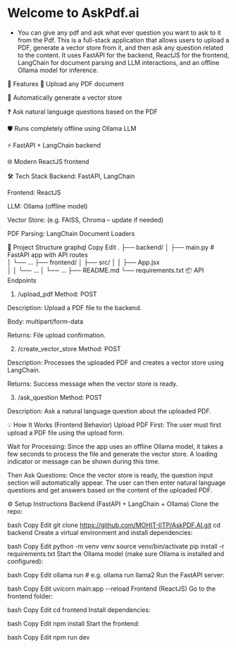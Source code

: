 # Welcome to AskPdf.ai
- You can give any pdf and ask what ever question you want to ask to it from the Pdf.
This is a full-stack application that allows users to upload a PDF, generate a vector store from it, and then ask any question related to the content. It uses FastAPI for the backend, ReactJS for the frontend, LangChain for document parsing and LLM interactions, and an offline Ollama model for inference.

🚀 Features
📄 Upload any PDF document

🧬 Automatically generate a vector store

❓ Ask natural language questions based on the PDF

🛡️ Runs completely offline using Ollama LLM

⚡ FastAPI + LangChain backend

🌐 Modern ReactJS frontend

🛠️ Tech Stack
Backend: FastAPI, LangChain

Frontend: ReactJS

LLM: Ollama (offline model) 

Vector Store: (e.g. FAISS, Chroma – update if needed)

PDF Parsing: LangChain Document Loaders

📂 Project Structure
graphql
Copy
Edit
.
├── backend/
│   ├── main.py               # FastAPI app with API routes            
│   └── ...
├── frontend/
│   ├── src/
│   │   ├── App.jsx           
│   │   └── ...
│   └── ...
├── README.md
└── requirements.txt
📦 API Endpoints
1. /upload_pdf
Method: POST

Description: Upload a PDF file to the backend.

Body: multipart/form-data

Returns: File upload confirmation.

2. /create_vector_store
Method: POST

Description: Processes the uploaded PDF and creates a vector store using LangChain.

Returns: Success message when the vector store is ready.

3. /ask_question
Method: POST

Description: Ask a natural language question about the uploaded PDF.


💡 How It Works (Frontend Behavior)
Upload PDF First:
The user must first upload a PDF file using the upload form.

Wait for Processing:
Since the app uses an offline Ollama model, it takes a few seconds to process the file and generate the vector store. A loading indicator or message can be shown during this time.

Then Ask Questions:
Once the vector store is ready, the question input section will automatically appear. The user can then enter natural language questions and get answers based on the content of the uploaded PDF.

⚙️ Setup Instructions
Backend (FastAPI + LangChain + Ollama)
Clone the repo:

bash
Copy
Edit
git clone https://github.com/MOHIT-IITP/AskPDF.AI.git
cd backend
Create a virtual environment and install dependencies:

bash
Copy
Edit
python -m venv venv
source venv/bin/activate
pip install -r requirements.txt
Start the Ollama model (make sure Ollama is installed and configured):

bash
Copy
Edit
ollama run <model-name>  # e.g. ollama run llama2
Run the FastAPI server:

bash
Copy
Edit
uvicorn main:app --reload
Frontend (ReactJS)
Go to the frontend folder:

bash
Copy
Edit
cd frontend
Install dependencies:

bash
Copy
Edit
npm install
Start the frontend:

bash
Copy
Edit
npm run dev



